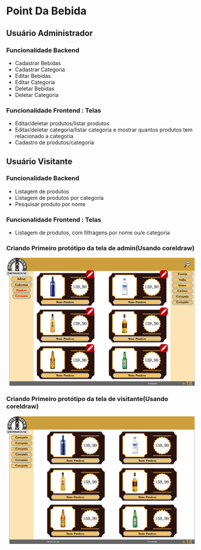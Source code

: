 # Point Da Bebida

## Usuário Administrador 

### Funcionalidade Backend

* Cadastrar Bebidas
* Cadastrar Categoria
* Editar Bebidas
* Editar Categoria
* Deletar Bebidas 
* Deletar Categoria

### Funcionalidade Frontend : Telas

* Editar/deletar produtos/listar produtos
* Editar/deletar categoria/listar categoria e mostrar quantos produtos tem relacionado a categoria 
* Cadastro de produtos/categoria

## Usuário Visitante

### Funcionalidade Backend

* Listagem de produtos
* Listagem de produtos por categoria
* Pesquisar produto por nome

### Funcionalidade Frontend : Telas

* Listagem de produtos, com filtragens por nome ou/e categoria

### Criando Primeiro protótipo da tela de admin(Usando coreldraw)

<p align="center">
  <img src="imgs/p2.png">
</p>


### Criando Primeiro protótipo da tela de visitante(Usando coreldraw)

<p align="center">
  <img src="imgs/p1.png">
</p>

